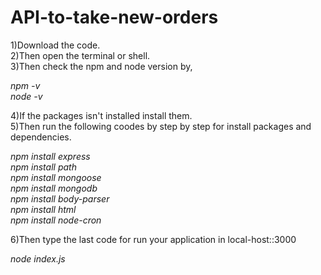 # API-to-take-new-orders

1)Download the code.<br>
2)Then open the terminal or shell.<br>
3)Then check the npm and node version by,<br>

*npm -v*<br>
*node -v*<br>

4)If the packages isn't installed install them.<br>
5)Then run the following coodes by step by step for install packages and dependencies.<br>

*npm install express*<br>
*npm install path*<br>
*npm install mongoose*<br>
*npm install mongodb* <br>
*npm install body-parser*<br>
*npm install html*<br>
*npm install node-cron*<br>

6)Then type the last code for run your application in local-host::3000<br>

*node index.js*
